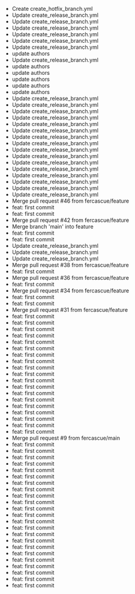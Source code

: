 - Create create_hotfix_branch.yml
- Update create_release_branch.yml
- Update create_release_branch.yml
- Update create_release_branch.yml
- Update create_release_branch.yml
- Update create_release_branch.yml
- Update create_release_branch.yml
- update authors
- Update create_release_branch.yml
- update authors
- update authors
- update authors
- update authors
- update authors
- Update create_release_branch.yml
- Update create_release_branch.yml
- Update create_release_branch.yml
- Update create_release_branch.yml
- Update create_release_branch.yml
- Update create_release_branch.yml
- Update create_release_branch.yml
- Update create_release_branch.yml
- Update create_release_branch.yml
- Update create_release_branch.yml
- Update create_release_branch.yml
- Update create_release_branch.yml
- Update create_release_branch.yml
- Update create_release_branch.yml
- Update create_release_branch.yml
- Update create_release_branch.yml
- Merge pull request #46 from fercascue/feature
- feat: first commit
- feat: first commit
- Merge pull request #42 from fercascue/feature
- Merge branch 'main' into feature
- feat: first commit
- feat: first commit
- Update create_release_branch.yml
- Update create_release_branch.yml
- Update create_release_branch.yml
- Merge pull request #38 from fercascue/feature
- feat: first commit
- Merge pull request #36 from fercascue/feature
- feat: first commit
- Merge pull request #34 from fercascue/feature
- feat: first commit
- feat: first commit
- Merge pull request #31 from fercascue/feature
- feat: first commit
- feat: first commit
- feat: first commit
- feat: first commit
- feat: first commit
- feat: first commit
- feat: first commit
- feat: first commit
- feat: first commit
- feat: first commit
- feat: first commit
- feat: first commit
- feat: first commit
- feat: first commit
- feat: first commit
- feat: first commit
- feat: first commit
- feat: first commit
- feat: first commit
- Merge pull request #9 from fercascue/main
- feat: first commit
- feat: first commit
- feat: first commit
- feat: first commit
- feat: first commit
- feat: first commit
- feat: first commit
- feat: first commit
- feat: first commit
- feat: first commit
- feat: first commit
- feat: first commit
- feat: first commit
- feat: first commit
- feat: first commit
- feat: first commit
- feat: first commit
- feat: first commit
- feat: first commit
- feat: first commit
- feat: first commit
- feat: first commit
- feat: first commit
